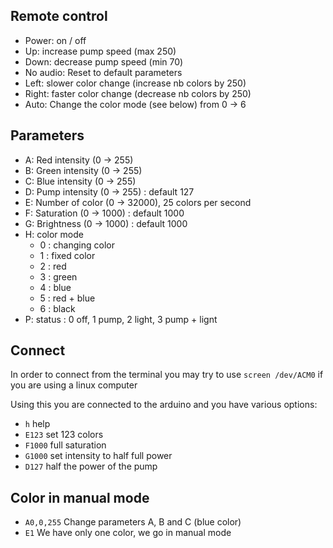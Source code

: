 ## Remote control

* Power: on / off 
* Up: increase pump speed (max 250)
* Down: decrease pump speed (min 70)
* No audio: Reset to default parameters
* Left: slower color change (increase nb colors by 250)
* Right: faster color change (decrease nb colors by 250)
* Auto: Change the color mode (see below) from 0 -> 6

## Parameters

* A: Red intensity (0 -> 255)
* B: Green intensity (0 -> 255)
* C: Blue intensity (0 -> 255)
* D: Pump intensity (0 -> 255) : default 127
* E: Number of color (0 -> 32000), 25 colors per second
* F: Saturation (0 -> 1000) : default 1000
* G: Brightness (0 -> 1000) : default 1000
* H: color mode
  * 0 : changing color
  * 1 : fixed color
  * 2 : red
  * 3 : green
  * 4 : blue
  * 5 : red + blue
  * 6 : black
* P: status : 0 off, 1 pump, 2 light, 3 pump + lignt

## Connect

In order to connect from the terminal you may try to use 
`screen /dev/ACM0` if you are using a linux computer

Using this you are connected to the arduino and you have various options:
* `h` help
* `E123` set 123 colors
* `F1000` full saturation
* `G1000` set intensity to half full power
* `D127` half the power of the pump

## Color in manual mode

* `A0,0,255` Change parameters A, B and C (blue color)
* `E1` We have only one color, we go in manual mode


